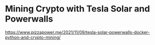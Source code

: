 # Mining Crypto with Tesla Solar and Powerwalls

https://www.pizzapower.me/2021/11/09/tesla-solar-powerwalls-docker-python-and-crypto-mining/
